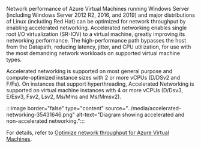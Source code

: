 Network performance of Azure Virtual Machines running Windows Server (including Windows Server 2012 R2, 2016, and 2019) and major distributions of Linux (including Red Hat) can be optimized for network throughput by enabling accelerated networking. Accelerated networking enables single root I/O virtualization (SR-IOV) to a virtual machine, greatly improving its networking performance. The high-performance path bypasses the host from the Datapath, reducing latency, jitter, and CPU utilization, for use with the most demanding network workloads on supported virtual machine types.

Accelerated networking is supported on most general purpose and compute-optimized instance sizes with 2 or more vCPUs (D/DSv2 and F/Fs). On instances that support hyperthreading, Accelerated Networking is supported on virtual machine instances with 4 or more vCPUs (D/Dsv3, E/Esv3, Fsv2, Lsv2, Ms/Mms and Ms/Mmsv2).

:::image border="false" type="content" source="../media/accelerated-networking-35431646.png" alt-text="Diagram showing accelerated and non-accelerated networking.":::

For details, refer to [Optimize network throughput for Azure Virtual Machines](/azure/virtual-network/virtual-network-optimize-network-bandwidth).
